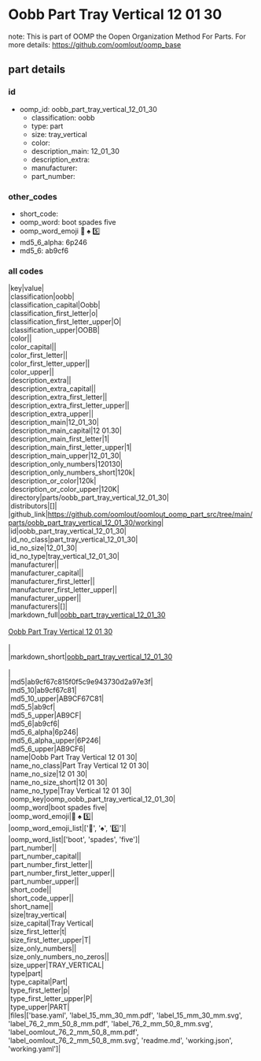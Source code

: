 # Oobb Part Tray Vertical 12 01 30  

note: This is part of OOMP the Oopen Organization Method For Parts. For more details: https://github.com/oomlout/oomp_base

##  part details





### id
* oomp_id: oobb_part_tray_vertical_12_01_30
  * classification: oobb
  * type: part
  * size: tray_vertical
  * color: 
  * description_main: 12_01_30
  * description_extra: 
  * manufacturer: 
  * part_number: 

### other_codes
* short_code: 
* oomp_word: boot spades five
* oomp_word_emoji :boot: :spades: :five:
* md5_6_alpha: 6p246
* md5_6: ab9cf6

### all codes 
|key|value|  
|classification|oobb|  
|classification_capital|Oobb|  
|classification_first_letter|o|  
|classification_first_letter_upper|O|  
|classification_upper|OOBB|  
|color||  
|color_capital||  
|color_first_letter||  
|color_first_letter_upper||  
|color_upper||  
|description_extra||  
|description_extra_capital||  
|description_extra_first_letter||  
|description_extra_first_letter_upper||  
|description_extra_upper||  
|description_main|12_01_30|  
|description_main_capital|12 01.30|  
|description_main_first_letter|1|  
|description_main_first_letter_upper|1|  
|description_main_upper|12_01_30|  
|description_only_numbers|120130|  
|description_only_numbers_short|120k|  
|description_or_color|120k|  
|description_or_color_upper|120K|  
|directory|parts/oobb_part_tray_vertical_12_01_30|  
|distributors|[]|  
|github_link|https://github.com/oomlout/oomlout_oomp_part_src/tree/main/parts/oobb_part_tray_vertical_12_01_30/working|  
|id|oobb_part_tray_vertical_12_01_30|  
|id_no_class|part_tray_vertical_12_01_30|  
|id_no_size|12_01_30|  
|id_no_type|tray_vertical_12_01_30|  
|manufacturer||  
|manufacturer_capital||  
|manufacturer_first_letter||  
|manufacturer_first_letter_upper||  
|manufacturer_upper||  
|manufacturers|[]|  
|markdown_full|[oobb_part_tray_vertical_12_01_30](https://github.com/oomlout/oomlout_oomp_part_src/tree/main/parts/oobb_part_tray_vertical_12_01_30/working)<br>[](https://github.com/oomlout/oomlout_oomp_part_src/tree/main/parts/oobb_part_tray_vertical_12_01_30/working)<br>[Oobb Part Tray Vertical 12 01 30](https://github.com/oomlout/oomlout_oomp_part_src/tree/main/parts/oobb_part_tray_vertical_12_01_30/working)<br><br>|  
|markdown_short|[oobb_part_tray_vertical_12_01_30](https://github.com/oomlout/oomlout_oomp_part_src/tree/main/parts/oobb_part_tray_vertical_12_01_30/working)<br><br>|  
|md5|ab9cf67c815f0f5c9e943730d2a97e3f|  
|md5_10|ab9cf67c81|  
|md5_10_upper|AB9CF67C81|  
|md5_5|ab9cf|  
|md5_5_upper|AB9CF|  
|md5_6|ab9cf6|  
|md5_6_alpha|6p246|  
|md5_6_alpha_upper|6P246|  
|md5_6_upper|AB9CF6|  
|name|Oobb Part Tray Vertical 12 01 30|  
|name_no_class|Part Tray Vertical 12 01 30|  
|name_no_size|12 01 30|  
|name_no_size_short|12 01 30|  
|name_no_type|Tray Vertical 12 01 30|  
|oomp_key|oomp_oobb_part_tray_vertical_12_01_30|  
|oomp_word|boot spades five|  
|oomp_word_emoji|:boot: :spades: :five:|  
|oomp_word_emoji_list|[':boot:', ':spades:', ':five:']|  
|oomp_word_list|['boot', 'spades', 'five']|  
|part_number||  
|part_number_capital||  
|part_number_first_letter||  
|part_number_first_letter_upper||  
|part_number_upper||  
|short_code||  
|short_code_upper||  
|short_name||  
|size|tray_vertical|  
|size_capital|Tray Vertical|  
|size_first_letter|t|  
|size_first_letter_upper|T|  
|size_only_numbers||  
|size_only_numbers_no_zeros||  
|size_upper|TRAY_VERTICAL|  
|type|part|  
|type_capital|Part|  
|type_first_letter|p|  
|type_first_letter_upper|P|  
|type_upper|PART|  
|files|['base.yaml', 'label_15_mm_30_mm.pdf', 'label_15_mm_30_mm.svg', 'label_76_2_mm_50_8_mm.pdf', 'label_76_2_mm_50_8_mm.svg', 'label_oomlout_76_2_mm_50_8_mm.pdf', 'label_oomlout_76_2_mm_50_8_mm.svg', 'readme.md', 'working.json', 'working.yaml']|  
